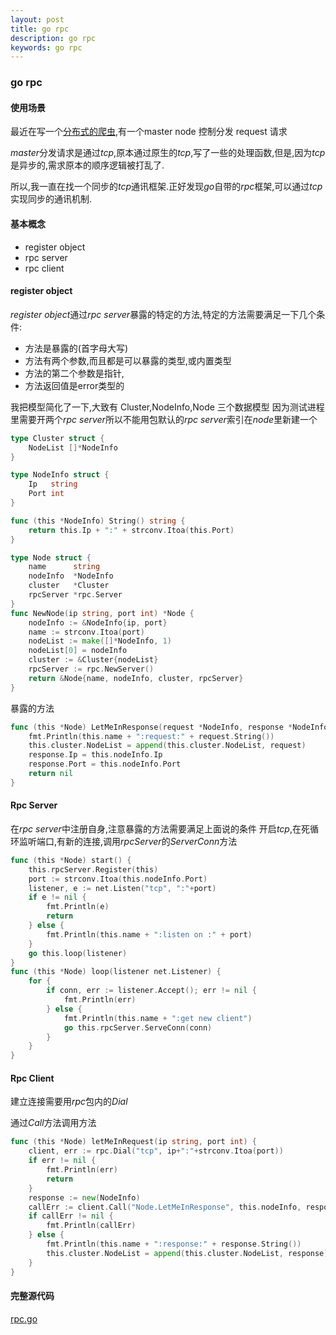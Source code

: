 ```yaml
---
layout: post
title: go rpc
description: go rpc
keywords: go rpc
---
```

### go rpc
#### 使用场景
最近在写一个[分布式的爬虫](https://github.com/wcong/ants-go),有一个master node 控制分发 request 请求

*master*分发请求是通过*tcp*,原本通过原生的*tcp*,写了一些的处理函数,但是,因为*tcp*是异步的,需求原本的顺序逻辑被打乱了.

所以,我一直在找一个同步的*tcp*通讯框架.正好发现*go*自带的*rpc*框架,可以通过*tcp*实现同步的通讯机制.
#### 基本概念
*   register object
*   rpc server
*   rpc client
#### register object
*register object*通过*rpc server*暴露的特定的方法,特定的方法需要满足一下几个条件:

*   方法是暴露的(首字母大写) 
*   方法有两个参数,而且都是可以暴露的类型,或内置类型
*   方法的第二个参数是指针,
*   方法返回值是error类型的

我把模型简化了一下,大致有 Cluster,NodeInfo,Node 三个数据模型
因为测试进程里需要开两个*rpc server*所以不能用包默认的*rpc server*索引在*node*里新建一个

```go
type Cluster struct {
    NodeList []*NodeInfo
}

type NodeInfo struct {
    Ip   string
    Port int
}

func (this *NodeInfo) String() string {
    return this.Ip + ":" + strconv.Itoa(this.Port)
}

type Node struct {
    name      string
    nodeInfo  *NodeInfo
    cluster   *Cluster
    rpcServer *rpc.Server
}
func NewNode(ip string, port int) *Node {
    nodeInfo := &NodeInfo{ip, port}
    name := strconv.Itoa(port)
    nodeList := make([]*NodeInfo, 1)
    nodeList[0] = nodeInfo
    cluster := &Cluster{nodeList}
    rpcServer := rpc.NewServer()
    return &Node{name, nodeInfo, cluster, rpcServer}
}

```
暴露的方法

```go
func (this *Node) LetMeInResponse(request *NodeInfo, response *NodeInfo) error {
    fmt.Println(this.name + ":request:" + request.String())
    this.cluster.NodeList = append(this.cluster.NodeList, request)
    response.Ip = this.nodeInfo.Ip
    response.Port = this.nodeInfo.Port
    return nil
}
```

#### Rpc Server

在*rpc server*中注册自身,注意暴露的方法需要满足上面说的条件
开启*tcp*,在死循环监听端口,有新的连接,调用*rpcServer*的*ServerConn*方法

```go
func (this *Node) start() {
    this.rpcServer.Register(this)
    port := strconv.Itoa(this.nodeInfo.Port)
    listener, e := net.Listen("tcp", ":"+port)
    if e != nil {
        fmt.Println(e)
        return
    } else {
        fmt.Println(this.name + ":listen on :" + port)
    }
    go this.loop(listener)
}
func (this *Node) loop(listener net.Listener) {
    for {
        if conn, err := listener.Accept(); err != nil {
            fmt.Println(err)
        } else {
            fmt.Println(this.name + ":get new client")
            go this.rpcServer.ServeConn(conn)
        }
    }
}
```
#### Rpc Client

建立连接需要用*rpc*包内的*Dial*

通过*Call*方法调用方法

```go
func (this *Node) letMeInRequest(ip string, port int) {
    client, err := rpc.Dial("tcp", ip+":"+strconv.Itoa(port))
    if err != nil {
        fmt.Println(err)
        return
    }
    response := new(NodeInfo)
    callErr := client.Call("Node.LetMeInResponse", this.nodeInfo, response)
    if callErr != nil {
        fmt.Println(callErr)
    } else {
        fmt.Println(this.name + ":response:" + response.String())
        this.cluster.NodeList = append(this.cluster.NodeList, response)
    }
}
```

#### 完整源代码
[rpc.go](/file/rpc.go)
